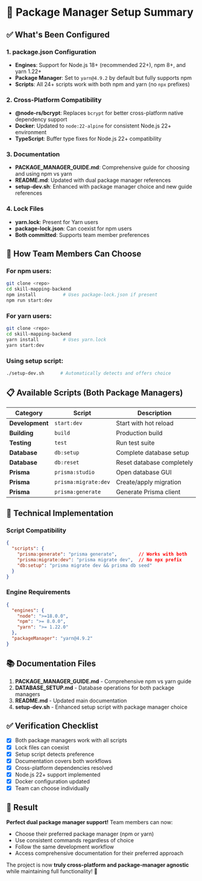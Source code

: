 # 🎯 Package Manager Setup Summary

## ✅ What's Been Configured

### 1. **package.json Configuration**
- **Engines**: Support for Node.js 18+ (recommended 22+), npm 8+, and yarn 1.22+
- **Package Manager**: Set to `yarn@4.9.2` by default but fully supports npm
- **Scripts**: All 24+ scripts work with both npm and yarn (no `npx` prefixes)

### 2. **Cross-Platform Compatibility**
- **@node-rs/bcrypt**: Replaces `bcrypt` for better cross-platform native dependency support
- **Docker**: Updated to `node:22-alpine` for consistent Node.js 22+ environment
- **TypeScript**: Buffer type fixes for Node.js 22+ compatibility

### 3. **Documentation**
- **PACKAGE_MANAGER_GUIDE.md**: Comprehensive guide for choosing and using npm vs yarn
- **README.md**: Updated with dual package manager references
- **setup-dev.sh**: Enhanced with package manager choice and new guide references

### 4. **Lock Files**
- **yarn.lock**: Present for Yarn users
- **package-lock.json**: Can coexist for npm users
- **Both committed**: Supports team member preferences

## 🚀 How Team Members Can Choose

### For npm users:
```bash
git clone <repo>
cd skill-mapping-backend
npm install          # Uses package-lock.json if present
npm run start:dev
```

### For yarn users:
```bash
git clone <repo>
cd skill-mapping-backend
yarn install         # Uses yarn.lock
yarn start:dev
```

### Using setup script:
```bash
./setup-dev.sh      # Automatically detects and offers choice
```

## 📋 Available Scripts (Both Package Managers)

| Category | Script | Description |
|----------|--------|-------------|
| **Development** | `start:dev` | Start with hot reload |
| **Building** | `build` | Production build |
| **Testing** | `test` | Run test suite |
| **Database** | `db:setup` | Complete database setup |
| **Database** | `db:reset` | Reset database completely |
| **Prisma** | `prisma:studio` | Open database GUI |
| **Prisma** | `prisma:migrate:dev` | Create/apply migration |
| **Prisma** | `prisma:generate` | Generate Prisma client |

## 🔧 Technical Implementation

### Script Compatibility
```json
{
  "scripts": {
    "prisma:generate": "prisma generate",        // Works with both
    "prisma:migrate:dev": "prisma migrate dev",  // No npx prefix
    "db:setup": "prisma migrate dev && prisma db seed"
  }
}
```

### Engine Requirements
```json
{
  "engines": {
    "node": ">=18.0.0",
    "npm": ">= 8.0.0",
    "yarn": ">= 1.22.0"
  },
  "packageManager": "yarn@4.9.2"
}
```

## 📚 Documentation Files

1. **PACKAGE_MANAGER_GUIDE.md** - Comprehensive npm vs yarn guide
2. **DATABASE_SETUP.md** - Database operations for both package managers
3. **README.md** - Updated main documentation
4. **setup-dev.sh** - Enhanced setup script with package manager choice

## ✅ Verification Checklist

- [x] Both package managers work with all scripts
- [x] Lock files can coexist
- [x] Setup script detects preference
- [x] Documentation covers both workflows
- [x] Cross-platform dependencies resolved
- [x] Node.js 22+ support implemented
- [x] Docker configuration updated
- [x] Team can choose individually

## 🎉 Result

**Perfect dual package manager support!** Team members can now:
- Choose their preferred package manager (npm or yarn)
- Use consistent commands regardless of choice
- Follow the same development workflow
- Access comprehensive documentation for their preferred approach

The project is now **truly cross-platform and package-manager agnostic** while maintaining full functionality! 🚀
